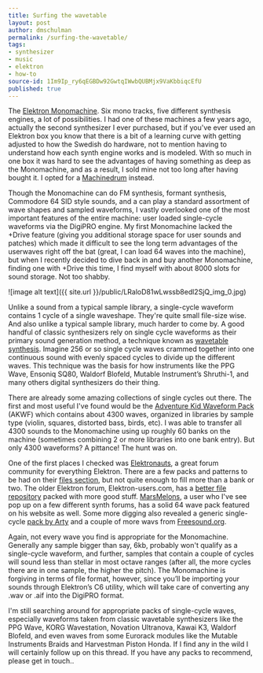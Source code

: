 ```yaml
---
title: Surfing the wavetable
layout: post
author: dmschulman
permalink: /surfing-the-wavetable/
tags:
- synthesizer
- music
- elektron
- how-to
source-id: 1Im9Ip_ry6qEGBDw92GwtqIWwbQUBMjx9VaKbbiqcEfU
published: true
---
```

The [Elektron Monomachine](http://www.elektron.se/products/monomachine). Six mono tracks, five different synthesis engines, a lot of possibilities. I had one of these machines a few years ago, actually the second synthesizer I ever purchased, but if you've ever used an Elektron box you know that there is a bit of a learning curve with getting adjusted to how the Swedish do hardware, not to mention having to understand how each synth engine works and is modeled. With so much in one box it was hard to see the advantages of having something as deep as the Monomachine, and as a result, I sold mine not too long after having bought it. I opted for a [Machinedrum](http://www.elektron.se/products/machinedrum-uw) instead.

Though the Monomachine can do FM synthesis, formant synthesis, Commodore 64 SID style sounds, and a can play a standard assortment of wave shapes and sampled waveforms, I vastly overlooked one of the most important features of the entire machine: user loaded single-cycle waveforms via the DigiPRO engine. My first Monomachine lacked the +Drive feature (giving you additional storage space for user sounds and patches) which made it difficult to see the long term advantages of the userwaves right off the bat (great, I can load 64 waves into the machine), but when I recently decided to dive back in and buy another Monomachine, finding one with +Drive this time, I find myself with about 8000 slots for sound storage. Not too shabby.

![image alt text]({{ site.url }}/public/LRaloD81wLwssb8edl2SjQ_img_0.jpg)

Unlike a sound from a typical sample library, a single-cycle waveform contains 1 cycle of a single waveshape. They're quite small file-size wise. And also unlike a typical sample library, much harder to come by. A good handful of classic synthesizers rely on single cycle waveforms as their primary sound generation method, a technique known as [wavetable synthesis](http://en.wikipedia.org/wiki/Wavetable_synthesis). Imagine 256 or so single cycle waves crammed together into one continuous sound with evenly spaced cycles to divide up the different waves. This technique was the basis for how instruments like the PPG Wave, Ensoniq SQ80, Waldorf Blofeld, Mutable Instrument’s Shruthi-1, and many others digital synthesizers do their thing.

There are already some amazing collections of single cycles out there. The first and most useful I've found would be the [Adventure Kid Waveform Pack](http://www.adventurekid.se/akrt/waveforms/adventure-kid-waveforms/) (AKWF) which contains about 4300 waves, organized in libraries by sample type (violin, squares, distorted bass, birds, etc). I was able to transfer all 4300 sounds to the Monomachine using up roughly 60 banks on the machine (sometimes combining 2 or more libraries into one bank entry). But only 4300 waveforms? A pittance! The hunt was on.

One of the first places I checked was [Elektronauts](http://www.elektronauts.com/), a great forum community for everything Elektron. There are a few packs and patterns to be had on their [files section](http://www.elektronauts.com/files), but not quite enough to fill more than a bank or two. The older Elektron forum, Elektron-users.com, has a [better file repository](http://www.elektron-users.com/index.php?option=com_docman&Itemid=30&mosmsg=Not+authorized) packed with more good stuff. [MarsMelons](http://www.marsmelons.com/custom-digipro-waves-pack-elektron-monomachine/), a user who I've see pop up on a few different synth forums, has a solid 64 wave pack featured on his website as well. Some more digging also revealed a generic single-cycle [pack by Arty](http://patcharena.com/downloads/comment.php?dlid=1332&) and a couple of more wavs from [Freesound.org](https://www.freesound.org/people/altemark/packs/2339/).

Again, not every wave you find is appropriate for the Monomachine. Generally any sample bigger than say, 6kb, probably won't qualify as a single-cycle waveform, and further, samples that contain a couple of cycles will sound less than stellar in most octave ranges (after all, the more cycles there are in one sample, the higher the pitch). The Monomachine is forgiving in terms of file format, however, since you’ll be importing your sounds through Elektron’s C6 utility, which will take care of converting any .wav or .aif into the DigiPRO format.

I'm still searching around for appropriate packs of single-cycle waves, especially waveforms taken from classic wavetable synthesizers like the PPG Wave, KORG Wavestation, Novation Ultranova, Kawai K3, Waldorf Blofeld, and even waves from some Eurorack modules like the Mutable Instruments Braids and Harvestman Piston Honda. If I find any in the wild I will certainly follow up on this thread. If you have any packs to recommend, please get in touch..

